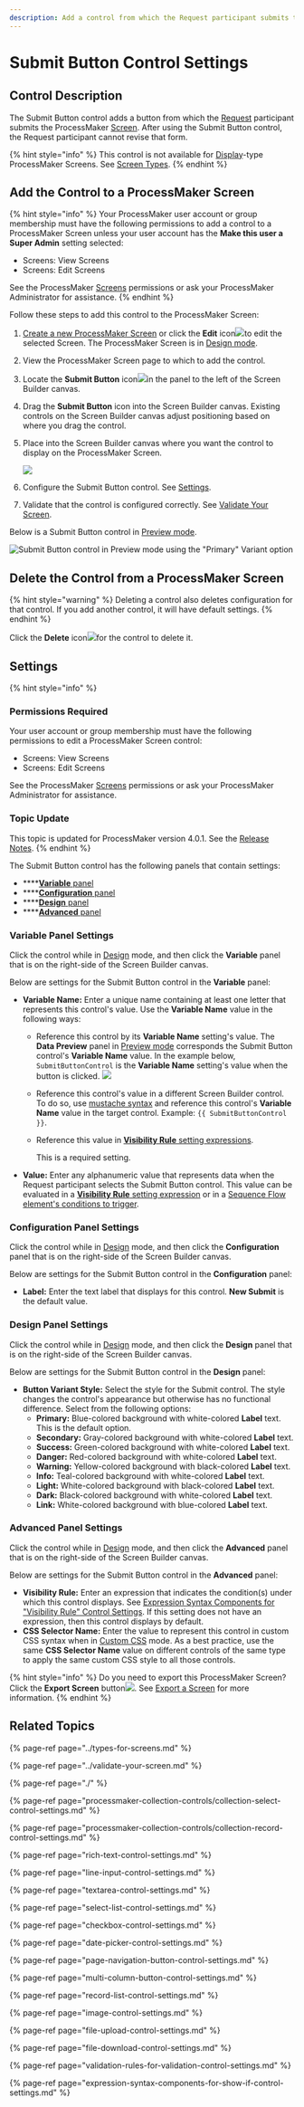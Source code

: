 ```yaml
---
description: Add a control from which the Request participant submits the form.
---
```


# Submit Button Control Settings

## Control Description

The Submit Button control adds a button from which the [Request](../../../../using-processmaker/requests/what-is-a-request.md) participant submits the ProcessMaker [Screen](../../what-is-a-form.md). After using the Submit Button control, the Request participant cannot revise that form.

{% hint style="info" %}
This control is not available for [Display](../types-for-screens.md#display)-type ProcessMaker Screens. See [Screen Types](../types-for-screens.md).
{% endhint %}

## Add the Control to a ProcessMaker Screen <a id="add-the-control-to-a-processmaker-screen"></a>

{% hint style="info" %}
Your ProcessMaker user account or group membership must have the following permissions to add a control to a ProcessMaker Screen unless your user account has the **Make this user a Super Admin** setting selected:

* Screens: View Screens
* Screens: Edit Screens

See the ProcessMaker [Screens](../../../../processmaker-administration/permission-descriptions-for-users-and-groups.md#screens) permissions or ask your ProcessMaker Administrator for assistance.
{% endhint %}

Follow these steps to add this control to the ProcessMaker Screen:

1. [Create a new ProcessMaker Screen](../../manage-forms/create-a-new-form.md) or click the **Edit** icon![](../../../../.gitbook/assets/edit-icon.png)to edit the selected Screen. The ProcessMaker Screen is in [Design mode](../screens-builder-modes.md#editor-mode).
2. View the ProcessMaker Screen page to which to add the control.
3. Locate the **Submit Button** icon![](../../../../.gitbook/assets/submit-button-control-screens-builder-processes.png)in the panel to the left of the Screen Builder canvas.
4. Drag the **Submit Button** icon into the Screen Builder canvas. Existing controls on the Screen Builder canvas adjust positioning based on where you drag the control.
5. Place into the Screen Builder canvas where you want the control to display on the ProcessMaker Screen.  

   ![](../../../../.gitbook/assets/submit-button-control-placed-screens-builder-processes.png)

6. Configure the Submit Button control. See [Settings](submit-button-control-settings.md#inspector-settings).
7. Validate that the control is configured correctly. See [Validate Your Screen](../validate-your-screen.md#validate-a-processmaker-screen).

Below is a Submit Button control in [Preview mode](../screens-builder-modes.md#preview-mode).

![Submit Button control in Preview mode using the &quot;Primary&quot; Variant option](../../../../.gitbook/assets/submit-button-control-preview-screens-builder-processes.png)

## Delete the Control from a ProcessMaker Screen

{% hint style="warning" %}
Deleting a control also deletes configuration for that control. If you add another control, it will have default settings.
{% endhint %}

Click the **Delete** icon![](../../../../.gitbook/assets/delete-screen-control-screens-builder-processes.png)for the control to delete it.

## Settings <a id="inspector-settings"></a>

{% hint style="info" %}
### Permissions Required

Your user account or group membership must have the following permissions to edit a ProcessMaker Screen control:

* Screens: View Screens
* Screens: Edit Screens

See the ProcessMaker [Screens](../../../../processmaker-administration/permission-descriptions-for-users-and-groups.md#screens) permissions or ask your ProcessMaker Administrator for assistance.

### Topic Update

This topic is updated for ProcessMaker version 4.0.1. See the [Release Notes](https://processmaker.gitbook.io/processmaker-release-notes/processmaker-4.0.x/processmaker-4.0.1-release-notes#screen-builder-1).
{% endhint %}

The Submit Button control has the following panels that contain settings:

* \*\*\*\*[**Variable** panel](submit-button-control-settings.md#variable-panel-settings)
* \*\*\*\*[**Configuration** panel](submit-button-control-settings.md#configuration-panel-settings)
* \*\*\*\*[**Design** panel](submit-button-control-settings.md#design-panel-settings)
* \*\*\*\*[**Advanced** panel](submit-button-control-settings.md#advanced-panel-settings)

### Variable Panel Settings

Click the control while in [Design](../screens-builder-modes.md#design-mode) mode, and then click the **Variable** panel that is on the right-side of the Screen Builder canvas.

Below are settings for the Submit Button control in the **Variable** panel:

* **Variable Name:** Enter a unique name containing at least one letter that represents this control's value. Use the **Variable Name** value in the following ways:
  * Reference this control by its **Variable Name** setting's value. The **Data Preview** panel in [Preview mode](../screens-builder-modes.md#preview-mode) corresponds the Submit Button control's **Variable Name** value. In the example below, `SubmitButtonControl` is the **Variable Name** setting's value when the button is clicked. ![](../../../../.gitbook/assets/submit-preview-screens-builder-processes.png) 
  * Reference this control's value in a different Screen Builder control. To do so, use [mustache syntax](https://mustache.github.io/mustache.5.html) and reference this control's **Variable Name** value in the target control. Example: `{{ SubmitButtonControl }}`.
  * Reference this value in [**Visibility Rule** setting expressions](expression-syntax-components-for-show-if-control-settings.md).

    This is a required setting.
* **Value:** Enter any alphanumeric value that represents data when the Request participant selects the Submit Button control. This value can be evaluated in a [**Visibility Rule** setting expression](expression-syntax-components-for-show-if-control-settings.md) or in a [Sequence Flow element's conditions to trigger](../../../process-design/model-your-process/the-quick-toolbar.md#configure-an-outgoing-sequence-flow-element-from-an-exclusive-gateway-or-inclusive-gateway-element).

### Configuration Panel Settings

Click the control while in [Design](../screens-builder-modes.md#design-mode) mode, and then click the **Configuration** panel that is on the right-side of the Screen Builder canvas.

Below are settings for the Submit Button control in the **Configuration** panel:

* **Label:** Enter the text label that displays for this control. **New Submit** is the default value.

### Design Panel Settings

Click the control while in [Design](../screens-builder-modes.md#design-mode) mode, and then click the **Design** panel that is on the right-side of the Screen Builder canvas.

Below are settings for the Submit Button control in the **Design** panel:

* **Button Variant Style:** Select the style for the Submit control. The style changes the control's appearance but otherwise has no functional difference. Select from the following options:
  * **Primary:** Blue-colored background with white-colored **Label** text. This is the default option.
  * **Secondary:** Gray-colored background with white-colored **Label** text.
  * **Success:** Green-colored background with white-colored **Label** text.
  * **Danger:** Red-colored background with white-colored **Label** text.
  * **Warning:** Yellow-colored background with black-colored **Label** text.
  * **Info:** Teal-colored background with white-colored **Label** text.
  * **Light:** White-colored background with black-colored **Label** text.
  * **Dark:** Black-colored background with white-colored **Label** text.
  * **Link:** White-colored background with blue-colored **Label** text.

### Advanced Panel Settings

Click the control while in [Design](../screens-builder-modes.md#design-mode) mode, and then click the **Advanced** panel that is on the right-side of the Screen Builder canvas.

Below are settings for the Submit Button control in the **Advanced** panel:

* **Visibility Rule:** Enter an expression that indicates the condition\(s\) under which this control displays. See [Expression Syntax Components for "Visibility Rule" Control Settings](expression-syntax-components-for-show-if-control-settings.md#expression-syntax-components-for-show-if-control-settings). If this setting does not have an expression, then this control displays by default.
* **CSS Selector Name:** Enter the value to represent this control in custom CSS syntax when in [Custom CSS](../add-custom-css-to-a-screen.md#add-custom-css-to-a-processmaker-screen) mode. As a best practice, use the same **CSS Selector Name** value on different controls of the same type to apply the same custom CSS style to all those controls.

{% hint style="info" %}
Do you need to export this ProcessMaker Screen? Click the **Export Screen** button![](../../../../.gitbook/assets/export-screen-button-screens-builder-processes.png). See [Export a Screen](../../manage-forms/export-a-screen.md#overview) for more information.
{% endhint %}

## Related Topics <a id="related-topics"></a>

{% page-ref page="../types-for-screens.md" %}

{% page-ref page="../validate-your-screen.md" %}

{% page-ref page="./" %}

{% page-ref page="processmaker-collection-controls/collection-select-control-settings.md" %}

{% page-ref page="processmaker-collection-controls/collection-record-control-settings.md" %}

{% page-ref page="rich-text-control-settings.md" %}

{% page-ref page="line-input-control-settings.md" %}

{% page-ref page="textarea-control-settings.md" %}

{% page-ref page="select-list-control-settings.md" %}

{% page-ref page="checkbox-control-settings.md" %}

{% page-ref page="date-picker-control-settings.md" %}

{% page-ref page="page-navigation-button-control-settings.md" %}

{% page-ref page="multi-column-button-control-settings.md" %}

{% page-ref page="record-list-control-settings.md" %}

{% page-ref page="image-control-settings.md" %}

{% page-ref page="file-upload-control-settings.md" %}

{% page-ref page="file-download-control-settings.md" %}

{% page-ref page="validation-rules-for-validation-control-settings.md" %}

{% page-ref page="expression-syntax-components-for-show-if-control-settings.md" %}

